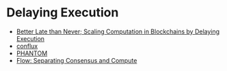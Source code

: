 # Delaying Execution

+ [Better Late than Never; Scaling Computation in Blockchains by Delaying Execution](https://arxiv.org/abs/2005.11791)
+ [conflux](https://arxiv.org/abs/1805.03870)
+ [PHANTOM](https://eprint.iacr.org/2018/104)
+ [Flow: Separating Consensus and Compute](https://arxiv.org/abs/1909.05821)
